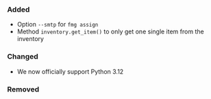 ### Added

- Option `--smtp` for `fmg assign`
- Method `inventory.get_item()` to only get one single item from the inventory

### Changed

- We now officially support Python 3.12

### Removed

